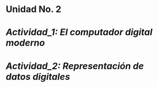 # Unidad No. 2

# *Actividad_1: El computador digital moderno*

# *Actividad_2: Representación de datos digitales*

